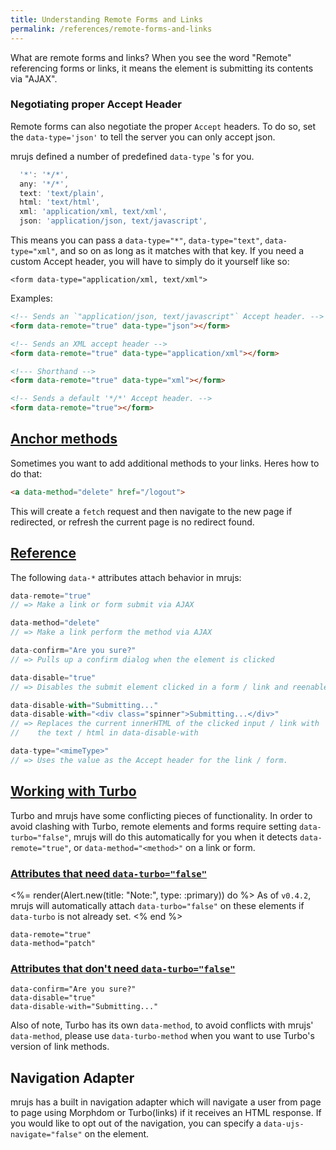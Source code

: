 ```yaml
---
title: Understanding Remote Forms and Links
permalink: /references/remote-forms-and-links
---
```

What are remote forms and links? When you see the word "Remote" referencing forms or links,
it means the element is submitting its contents via "AJAX".

### Negotiating proper Accept Header

Remote forms can also negotiate the proper `Accept` headers. To do so,
set the `data-type='json'` to tell the server you can only accept
json.

mrujs defined a number of predefined `data-type` 's for you.

```js
  '*': '*/*',
  any: '*/*',
  text: 'text/plain',
  html: 'text/html',
  xml: 'application/xml, text/xml',
  json: 'application/json, text/javascript',
```

This means you can pass a `data-type="*"`, `data-type="text"`,
`data-type="xml"`, and so on as long as it matches with that key. If
you need a custom Accept header, you will have to simply do it yourself
like so:

`<form data-type="application/xml, text/xml">`

Examples:

```html
<!-- Sends an `"application/json, text/javascript"` Accept header. -->
<form data-remote="true" data-type="json"></form>

<!-- Sends an XML accept header -->
<form data-remote="true" data-type="application/xml"></form>

<!--- Shorthand -->
<form data-remote="true" data-type="xml"></form>

<!-- Sends a default '*/*' Accept header. -->
<form data-remote="true"></form>
```

## [Anchor methods](#anchor-methods)

Sometimes you want to add additional methods to your links. Heres how to
do that:

```html
<a data-method="delete" href="/logout">
```

This will create a `fetch` request and then navigate to the new page if
redirected, or refresh the current page is no redirect found.

## [Reference](#reference)

The following `data-*` attributes attach behavior in mrujs:

```js
data-remote="true"
// => Make a link or form submit via AJAX

data-method="delete"
// => Make a link perform the method via AJAX

data-confirm="Are you sure?"
// => Pulls up a confirm dialog when the element is clicked

data-disable="true"
// => Disables the submit element clicked in a form / link and reenables it on success

data-disable-with="Submitting..."
data-disable-with="<div class="spinner">Submitting...</div>"
// => Replaces the current innerHTML of the clicked input / link with
//    the text / html in data-disable-with

data-type="<mimeType>"
// => Uses the value as the Accept header for the link / form.

```

## [Working with Turbo](#working-with-turbo)

Turbo and mrujs have some conflicting pieces of functionality. In order
to avoid clashing with Turbo, remote elements and forms require
setting `data-turbo="false"`, mrujs will do this automatically for you
when it detects `data-remote="true"`, or `data-method="<method>"` on a
link or form.

### [Attributes that need `data-turbo="false"`](#attributes-that-need-data-turbofalse)

<%= render(Alert.new(title: "Note:", type: :primary)) do %>
  As of `v0.4.2`, mrujs will automatically attach `data-turbo="false"` on
  these elements if `data-turbo` is not already set.
<% end %>

```
data-remote="true"
data-method="patch"
```

### [Attributes that don't need `data-turbo="false"`](#attributes-that-dont-need-data-turbofalse)

```
data-confirm="Are you sure?"
data-disable="true"
data-disable-with="Submitting..."
```

Also of note, Turbo has its own `data-method`, to avoid conflicts with
mrujs' `data-method`, please use `data-turbo-method` when you want to
use Turbo's version of link methods.

## Navigation Adapter

mrujs has a built in navigation adapter which will navigate a user from
page to page using Morphdom or Turbo(links) if it receives an HTML
response. If you would like to opt out of the navigation, you can
specify a `data-ujs-navigate="false"` on the element.
